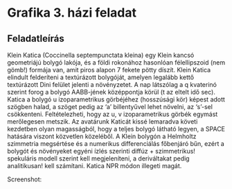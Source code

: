 # Grafika 3. házi feladat

## Feladatleírás

Klein Katica (Coccinella septempunctata kleina) egy Klein kancsó geometriájú bolygó lakója, és a földi rokonához hasonlóan félellipszoid (nem gömb!) formája van, amit piros alapon 7 fekete pötty díszít. Klein Katica elindult felderíteni a textúrázott bolygóját, amelyen legalább kettő textúrázott Dini felület jelenti a növényzetet. A nap látszólag a q kvaterinó szerint forog a bolygó AABB-jének középpontja körül (t az eltelt idő sec). Katica a bolygó u izoparametrikus görbéjéhez (hosszúsági kör) képest adott szögben halad, a szöget pedig az ‘a’ billentyűvel lehet növelni, az ‘s’-sel csökkenteni. Feltételezheti, hogy az u, v izoparametrikus görbék egymást merőlegesen metszik. Az avatárunk Katicát kissé lemaradva követi kezdetben olyan magasságból, hogy a teljes bolygó látható legyen, a SPACE hatására viszont közvetlen közeléből. A Klein bolygón a Helmholtz szimmetria megsértése és a numerikus differenciálás főbenjáró bűn, ezért a bolygót és növényeket egyéni ízlés szerinti diffúz + szimmetrikus! spekuláris modell szerint kell megjeleníteni, a deriváltakat pedig analitikusan! kell számítani. Katica NPR módon illegeti magát.

Screenshot:
